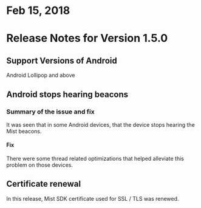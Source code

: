 # Feb 15, 2018

# Release Notes for Version 1.5.0

## Support Versions of Android
Android Lollipop and above

##  Android stops hearing beacons

### Summary of the issue and fix
It was seen that in some Android devices, that the device stops hearing the Mist beacons.

#### Fix ####
There were some thread related optimizations that helped alleviate this problem on those devices.

## Certificate renewal

In this release, Mist SDK certificate used for SSL / TLS was renewed.

